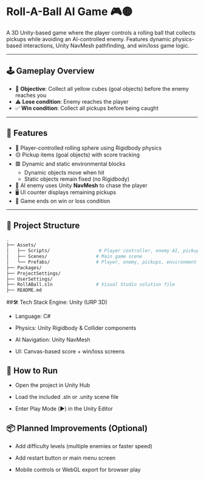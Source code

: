 # Roll-A-Ball AI Game 🎮🟡

A 3D Unity-based game where the player controls a rolling ball that collects pickups while avoiding an AI-controlled enemy. Features dynamic physics-based interactions, Unity NavMesh pathfinding, and win/loss game logic.

---

## 🕹️ Gameplay Overview

- 🎯 **Objective**: Collect all yellow cubes (goal objects) before the enemy reaches you
- ⚠️ **Lose condition**: Enemy reaches the player
- ✅ **Win condition**: Collect all pickups before being caught

---

## 🧠 Features

- 🔵 Player-controlled rolling sphere using Rigidbody physics
- 🟡 Pickup items (goal objects) with score tracking
- 🟥 Dynamic and static environmental blocks
  - Dynamic objects move when hit
  - Static objects remain fixed (no Rigidbody)
- 🧠 AI enemy uses Unity **NavMesh** to chase the player
- 🖥️ UI counter displays remaining pickups
- 🎉 Game ends on win or loss condition

---

## 🧱 Project Structure

```bash
.
├── Assets/
│   ├── Scripts/                  # Player controller, enemy AI, pickup logic
│   ├── Scenes/                  # Main game scene
│   └── Prefabs/                 # Player, enemy, pickups, environment pieces
├── Packages/
├── ProjectSettings/
├── UserSettings/
├── RollABall.sln                # Visual Studio solution file
├── README.md

```

##🛠️ Tech Stack
Engine: Unity (URP 3D)

- Language: C#

- Physics: Unity Rigidbody & Collider components

- AI Navigation: Unity NavMesh

- UI: Canvas-based score + win/loss screens

## 🧪 How to Run
- Open the project in Unity Hub

- Load the included .sln or .unity scene file

- Enter Play Mode (▶️) in the Unity Editor

## 📦 Planned Improvements (Optional)
- Add difficulty levels (multiple enemies or faster speed)

- Add restart button or main menu screen

- Mobile controls or WebGL export for browser play
